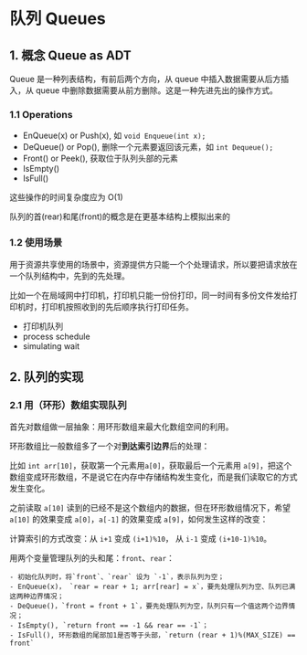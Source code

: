 # 队列 Queues

## 1. 概念 Queue as ADT

Queue 是一种列表结构，有前后两个方向，从 queue 中插入数据需要从后方插入，从 queue 中删除数据需要从前方删除。这是一种先进先出的操作方式。

### 1.1 Operations

- EnQueue(x) or Push(x), 如 `void Enqueue(int x);`
- DeQueue() or Pop(), 删除一个元素要返回该元素，如 `int Dequeue();`
- Front() or Peek(), 获取位于队列头部的元素
- IsEmpty()
- IsFull()

这些操作的时间复杂度应为 O(1)


队列的首(rear)和尾(front)的概念是在更基本结构上模拟出来的

### 1.2 使用场景

用于资源共享使用的场景中，资源提供方只能一个个处理请求，所以要把请求放在一个队列结构中，先到的先处理。

比如一个在局域网中打印机，打印机只能一份份打印，同一时间有多份文件发给打印机时，打印机按照收到的先后顺序执行打印任务。

- 打印机队列
- process schedule
- simulating wait

## 2. 队列的实现

### 2.1 用（环形）数组实现队列

首先对数组做一层抽象：用环形数组来最大化数组空间的利用。

环形数组比一般数组多了一个对**到达索引边界**后的处理：

比如 `int arr[10]`，获取第一个元素用`a[0]`，获取最后一个元素用 `a[9]`，把这个数组变成环形数组，不是说它在内存中存储结构发生变化，而是我们读取它的方式发生变化。

之前读取 `a[10]` 读到的已经不是这个数组内的数据，但在环形数组情况下，希望 `a[10]` 的效果变成 `a[0]`，`a[-1]` 的效果变成 `a[9]`，如何发生这样的改变：

计算索引的方式改变：从 `i+1` 变成 `(i+1)%10`， 从 `i-1` 变成 `(i+10-1)%10`。

用两个变量管理队列的头和尾：`front`、`rear`：

	- 初始化队列时，将`front`、`rear` 设为 `-1`，表示队列为空；
	- EnQueue(x)， `rear = rear + 1; arr[rear] = x`，要先处理队列为空、队列已满这两种边界情况；
	- DeQueue()，`front = front + 1`，要先处理队列为空，队列只有一个值这两个边界情况；
	- IsEmpty(), `return front == -1 && rear == -1`；
	- IsFull(), 环形数组的尾部加1是否等于头部，`return (rear + 1)%(MAX_SIZE) == front`











